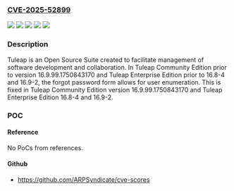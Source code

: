 ### [CVE-2025-52899](https://cve.mitre.org/cgi-bin/cvename.cgi?name=CVE-2025-52899)
![](https://img.shields.io/static/v1?label=Product&message=tuleap&color=blue)
![](https://img.shields.io/static/v1?label=Version&message=Tuleap%20Community%20Edition%20%3C%2016.9.99.1750843170%20&color=brightgreen)
![](https://img.shields.io/static/v1?label=Version&message=Tuleap%20Enterprise%20Edition%20%3C%2016.8-4%20&color=brightgreen)
![](https://img.shields.io/static/v1?label=Version&message=Tuleap%20Enterprise%20Edition%20%3E%3D%2016.9%2C%20%3C%2016.9-2%20&color=brightgreen)
![](https://img.shields.io/static/v1?label=Vulnerability&message=CWE-204%3A%20Observable%20Response%20Discrepancy&color=brightgreen)

### Description

Tuleap is an Open Source Suite created to facilitate management of software development and collaboration. In Tuleap Community Edition prior to version 16.9.99.1750843170 and Tuleap Enterprise Edition prior to 16.8-4 and 16.9-2, the forgot password form allows for user enumeration. This is fixed in Tuleap Community Edition version 16.9.99.1750843170 and Tuleap Enterprise Edition 16.8-4 and 16.9-2.

### POC

#### Reference
No PoCs from references.

#### Github
- https://github.com/ARPSyndicate/cve-scores


